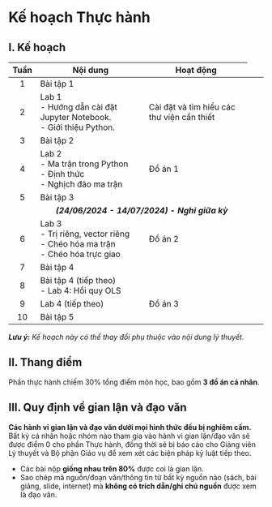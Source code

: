 # Kế hoạch Thực hành
## I. Kế hoạch
|                                          Tuần                                           | Nội dung                                                                         | Hoạt động                                  |
|:---------------------------------------------------------------------------------------:| -------------------------------------------------------------------------------- | ------------------------------------------ |
|                                            1                                            | Bài tập 1                                                                        |                                            |
|                                            2                                            | Lab 1<br>- Hướng dẫn cài đặt Jupyter Notebook.<br>- Giới thiệu Python.           | Cài đặt và tìm hiểu các thư viện cần thiết |
|                                            3                                            | Bài tập 2                                                                        |                                            |
|                                            4                                            | Lab 2 <br>- Ma trận trong Python<br>- Định thức<br>- Nghịch đảo ma trận          | Đồ án 1                                    |
|                                            5                                            | Bài tập 3                                                                        |                                            |
| <td colspan="2" align="center"><i>**(24/06/2024 - 14/07/2024) - Nghỉ giữa kỳ**</i></td> |                                                                                  |                                            |
|                                            6                                            | Lab 3<br>- Trị riêng, vector riêng<br>- Chéo hóa ma trận<br>- Chéo hóa trực giao | Đồ án 2                                    |
|                                            7                                            | Bài tập 4                                                                        |                                            |
|                                            8                                            | Bài tập 4 (tiếp theo) <br>- Lab 4: Hồi quy OLS                                   |                                            |
|                                            9                                            | Lab 4 (tiếp theo)                                                                | Đồ án 3                                    |
|                                           10                                            | Bài tập 5                                                                        |                                            |

***Lưu ý:** Kế hoạch này có thể thay đổi phụ thuộc vào nội dung lý thuyết.*
## II. Thang điểm
Phần thực hành chiếm 30% tổng điểm môn học, bao gồm **3 đồ án cá nhân**.
## III. Quy định về gian lận và đạo văn
**Các hành vi gian lận và đạo văn dưới mọi hình thức đều bị nghiêm cấm.** Bất kỳ cá nhân hoặc nhóm nào tham gia vào hành vi gian lận/đạo văn sẽ được điểm 0 cho phần Thực hành, đồng thời sẽ bị báo cáo cho Giảng viên Lý thuyết và Bộ phận Giáo vụ để xem xét các biện pháp kỷ luật tiếp theo.

- Các bài nộp **giống nhau trên 80%** được coi là gian lận.
- Sao chép mã nguồn/đoạn văn/thông tin từ bất kỳ nguồn nào (sách, bài giảng, slide, internet) mà **không có trích dẫn/ghi chú nguồn** được xem là đạo văn.
